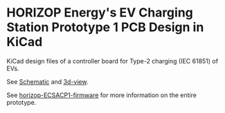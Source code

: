# HORIZOP Energy's EV Charging Station Prototype 1 PCB Design in KiCad

KiCad design files of a controller board for Type-2 charging (IEC 61851) of EVs.

See [Schematic](Media/ECSACP1_PCB_Schematic.png) and [3d-view](3D_Rendering/HE_ECSACP1_Prototype_PCB_V9.STL).

See [horizop-ECSACP1-firmware](https://github.com/HORIZOP-Energy/horizop-ECSACP1-firmware) for more 
information on the entire prototype.

